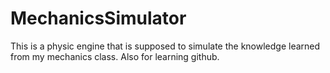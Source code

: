 # MechanicsSimulator
This is a physic engine that is supposed to simulate the knowledge learned from my mechanics class. Also for learning github.
